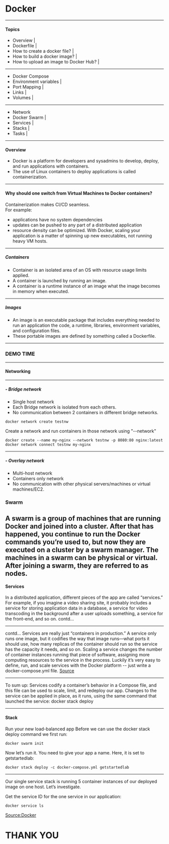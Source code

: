 # Docker
---
#### Topics
 - Overview |
 - Dockerfile |
  - How to create a docker file? |
 - How to build a docker image? |
 - How to upload an image to Docker Hub? |
---
 - Docker Compose 
 - Environment variables |
 - Port Mapping |
 - Links |
 - Volumes |
---
 - Network 
 - Docker Swarm |
  - Services |
  - Stacks |
  - Tasks |
---
#### Overview 
- Docker is a platform for developers and sysadmins to develop, deploy, and run applications with containers.  
- The use of Linux containers to deploy applications is called containerization.
---
#### Why should one switch from Virtual Machines to Docker containers?  
Containerization makes CI/CD seamless.  
For example:  
- applications have no system dependencies
- updates can be pushed to any part of a distributed application
- resource density can be optimized.
With Docker, scaling your application is a matter of spinning up new executables, not running heavy VM hosts.
---
##### Containers
- Container is an isolated area of an OS with resource usage limits applied.  
- A container is launched by running an image.  
- A container is a runtime instance of an image what the image becomes in memory when executed.  
---
##### Images
- An image is an executable package that includes everything needed to run an application the code, a runtime, libraries, environment variables, and configuration files.  
- These portable images are defined by something called a Dockerfile.
---
### DEMO TIME
---
#### Networking
---
##### - Bridge network 
- Single host network
- Each Bridge network is isolated from each others.
- No communication between 2 containers in different bridge networks.
```
docker network create testnw
```
Create a network and run containers in those network using "--network"
```
docker create --name my-nginx --network testnw -p 8080:80 nginx:latest
docker network connect testnw my-nginx
```
---
##### - Overlay network 
- Multi-host network
- Containers only network
- No communication with other physical servers/machines or virtual machines/EC2.

### Swarm

A swarm is a group of machines that are running Docker and joined into a cluster. After that has happened, you continue to run the Docker commands you’re used to, but now they are executed on a cluster by a swarm manager. The machines in a swarm can be physical or virtual. After joining a swarm, they are referred to as nodes.
---


#### Services
In a distributed application, different pieces of the app are called “services.” For example, if you imagine a video sharing site, it probably includes a service for storing application data in a database, a service for video transcoding in the background after a user uploads something, a service for the front-end, and so on.
contd...

---
contd...
Services are really just “containers in production.” A service only runs one image, but it codifies the way that image runs—what ports it should use, how many replicas of the container should run so the service has the capacity it needs, and so on. Scaling a service changes the number of container instances running that piece of software, assigning more computing resources to the service in the process.
Luckily it’s very easy to define, run, and scale services with the Docker platform -- just write a docker-compose.yml file.
[Source](https://docs.docker.com/get-started/part3/#run-your-new-load-balanced-app)

---

To sum up: Services codify a container’s behavior in a Compose file, and this file can be used to scale, limit, and redeploy our app. Changes to the service can be applied in place, as it runs, using the same command that launched the service: docker stack deploy

---

#### Stack

Run your new load-balanced app
Before we can use the docker stack deploy command we first run:
```
docker swarm init
```

Now let’s run it. You need to give your app a name. Here, it is set to getstartedlab:
```
docker stack deploy -c docker-compose.yml getstartedlab
```

---

Our single service stack is running 5 container instances of our deployed image on one host. Let’s investigate.

Get the service ID for the one service in our application:
```
docker service ls
```

[Source:Docker](https://docs.docker.com/get-started/part3/#run-your-new-load-balanced-app)

# THANK YOU
